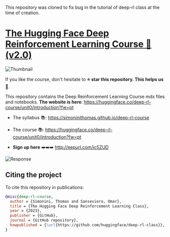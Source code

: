 This repository was cloned to fix bug in the tutorial of deep-rl class at the time of creation.

# [The Hugging Face Deep Reinforcement Learning Course 🤗 (v2.0)](https://huggingface.co/deep-rl-course/unit0/introduction)

<img src="https://huggingface.co/datasets/huggingface-deep-rl-course/course-images/resolve/main/en/unit0/thumbnail.jpg" alt="Thumbnail"/>

If you like the course, don't hesitate to **⭐ star this repository. This helps us 🤗**.

This repository contains the Deep Reinforcement Learning Course mdx files and notebooks. **The website is here**: https://huggingface.co/deep-rl-course/unit0/introduction?fw=pt

- The syllabus 📚: https://simoninithomas.github.io/deep-rl-course

- The course 📚: https://huggingface.co/deep-rl-course/unit0/introduction?fw=pt

- **Sign up here** ➡️➡️➡️ http://eepurl.com/ic5ZUD

![Response](https://github.com/Wintoplay/deep-rl-class/assets/66968226/d174660b-2a8d-4cd6-b246-cb0587ec9ac7)


## Citing the project

To cite this repository in publications:

```bibtex
@misc{deep-rl-course,
  author = {Simonini, Thomas and Sanseviero, Omar},
  title = {The Hugging Face Deep Reinforcement Learning Class},
  year = {2023},
  publisher = {GitHub},
  journal = {GitHub repository},
  howpublished = {\url{https://github.com/huggingface/deep-rl-class}},
}
```

